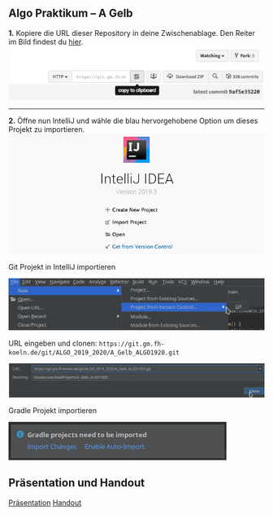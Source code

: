 Algo Praktikum – A Gelb
---

**1.** Kopiere die URL dieser Repository in deine Zwischenablage. Den Reiter im Bild findest du [hier](tree/master#pull-request-area).  
![URL der Repository kopieren.](docs/readme/1-copy-clone-url.png "URL der Repository kopieren.")

---

**2.** Öffne nun IntelliJ und wähle die blau hervorgehobene Option um dieses Projekt zu importieren.
![Importiere ein Projekt mithilfe von Version Control.](docs/readme/2-choose-version-control.png "Importiere ein Projekt mithilfe von Version Control.")



Git Projekt in IntelliJ importieren

![File->Project from VC->Git](docs/import.png "Import Git Project")

URL eingeben und clonen: `https://git.gm.fh-koeln.de/git/ALGO_2019_2020/A_Gelb_ALGO1920.git`

![Enter URL](docs/import_2.png "Enter URL")

Gradle Projekt importieren

![Import Gradle project](docs/import_3.png "Import Gradle Project")

Präsentation und Handout
---
[Präsentation](docs/Pra%CC%88sentation.pptx)
[Handout](docs/Handout.pdf)
